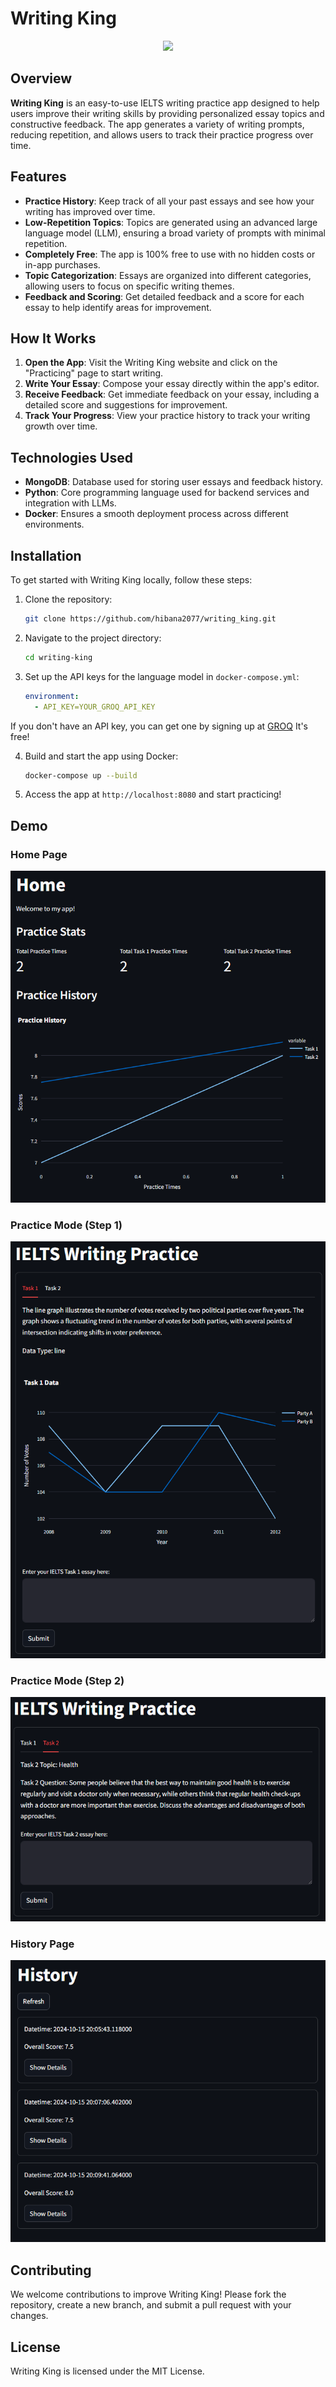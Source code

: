 # Writing King

<p align="center">
    <img src="https://skillicons.dev/icons?i=mongo,py,docker" /><br>
</p>

## Overview

**Writing King** is an easy-to-use IELTS writing practice app designed to help users improve their writing skills by providing personalized essay topics and constructive feedback. The app generates a variety of writing prompts, reducing repetition, and allows users to track their practice progress over time.

## Features

- **Practice History**: Keep track of all your past essays and see how your writing has improved over time.
- **Low-Repetition Topics**: Topics are generated using an advanced large language model (LLM), ensuring a broad variety of prompts with minimal repetition.
- **Completely Free**: The app is 100% free to use with no hidden costs or in-app purchases.
- **Topic Categorization**: Essays are organized into different categories, allowing users to focus on specific writing themes.
- **Feedback and Scoring**: Get detailed feedback and a score for each essay to help identify areas for improvement.

## How It Works

1. **Open the App**: Visit the Writing King website and click on the "Practicing" page to start writing.
2. **Write Your Essay**: Compose your essay directly within the app's editor.
3. **Receive Feedback**: Get immediate feedback on your essay, including a detailed score and suggestions for improvement.
4. **Track Your Progress**: View your practice history to track your writing growth over time.

## Technologies Used

- **MongoDB**: Database used for storing user essays and feedback history.
- **Python**: Core programming language used for backend services and integration with LLMs.
- **Docker**: Ensures a smooth deployment process across different environments.

## Installation

To get started with Writing King locally, follow these steps:

1. Clone the repository:

    ```bash
    git clone https://github.com/hibana2077/writing_king.git
    ```

2. Navigate to the project directory:

    ```bash
    cd writing-king
    ```

3. Set up the API keys for the language model in `docker-compose.yml`:

    ```yaml
    environment:
      - API_KEY=YOUR_GROQ_API_KEY
    ```

If you don't have an API key, you can get one by signing up at [GROQ](https://console.groq.com/keys) It's free!

4. Build and start the app using Docker:

    ```bash
    docker-compose up --build
    ```

5. Access the app at `http://localhost:8080` and start practicing!

## Demo

### Home Page

![home](./imgs/home.png)

### Practice Mode (Step 1)

![Practice1](./imgs/P_t1.png)

### Practice Mode (Step 2)

![Practice2](./imgs/P_t2.png)

### History Page

![history](./imgs/history.png)

## Contributing

We welcome contributions to improve Writing King! Please fork the repository, create a new branch, and submit a pull request with your changes.

## License

Writing King is licensed under the MIT License.
